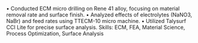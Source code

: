 •	Conducted ECM micro drilling on Rene 41 alloy, focusing on material removal rate and surface finish.
•	Analyzed effects of electrolytes (NaNO3, NaBr) and feed rates using TTECM-10 micro machine.
•	Utilized Talysurf CCI Lite for precise surface analysis.
Skills: ECM, FEA, Material Science, Process Optimization, Surface Analysis 
